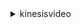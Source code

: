 <details><summary>kinesisvideo</summary><blockquote>

- **<details><summary>create-signaling-channel</summary><blockquote>**

  * --channel-name
  * --channel-type
  * --single-master-configuration
  * --tags
  * --cli-input-json
  * --cli-input-yaml
  * --generate-cli-skeleton


- **<details><summary>create-stream</summary><blockquote>**

  * --device-name
  * --stream-name
  * --media-type
  * --kms-key-id
  * --data-retention-in-hours
  * --tags
  * --cli-input-json
  * --cli-input-yaml
  * --generate-cli-skeleton


- **<details><summary>delete-signaling-channel</summary><blockquote>**

  * --channel-arn
  * --current-version
  * --cli-input-json
  * --cli-input-yaml
  * --generate-cli-skeleton


- **<details><summary>delete-stream</summary><blockquote>**

  * --stream-arn
  * --current-version
  * --cli-input-json
  * --cli-input-yaml
  * --generate-cli-skeleton


- **<details><summary>describe-signaling-channel</summary><blockquote>**

  * --channel-name
  * --channel-arn
  * --cli-input-json
  * --cli-input-yaml
  * --generate-cli-skeleton


- **<details><summary>describe-stream</summary><blockquote>**

  * --stream-name
  * --stream-arn
  * --cli-input-json
  * --cli-input-yaml
  * --generate-cli-skeleton


- **<details><summary>get-data-endpoint</summary><blockquote>**

  * --stream-name
  * --stream-arn
  * --api-name
  * --cli-input-json
  * --cli-input-yaml
  * --generate-cli-skeleton


- **<details><summary>get-signaling-channel-endpoint</summary><blockquote>**

  * --channel-arn
  * --single-master-channel-endpoint-configuration
  * --cli-input-json
  * --cli-input-yaml
  * --generate-cli-skeleton


- **<details><summary>help</summary><blockquote>**

  * 


- **<details><summary>list-signaling-channels</summary><blockquote>**

  * --channel-name-condition
  * --cli-input-json
  * --cli-input-yaml
  * --starting-token
  * --page-size
  * --max-items
  * --generate-cli-skeleton


- **<details><summary>list-streams</summary><blockquote>**

  * --stream-name-condition
  * --cli-input-json
  * --cli-input-yaml
  * --starting-token
  * --page-size
  * --max-items
  * --generate-cli-skeleton


- **<details><summary>list-tags-for-resource</summary><blockquote>**

  * --next-token
  * --resource-arn
  * --cli-input-json
  * --cli-input-yaml
  * --generate-cli-skeleton


- **<details><summary>list-tags-for-stream</summary><blockquote>**

  * --next-token
  * --stream-arn
  * --stream-name
  * --cli-input-json
  * --cli-input-yaml
  * --generate-cli-skeleton


- **<details><summary>tag-resource</summary><blockquote>**

  * --resource-arn
  * --tags
  * --cli-input-json
  * --cli-input-yaml
  * --generate-cli-skeleton


- **<details><summary>tag-stream</summary><blockquote>**

  * --stream-arn
  * --stream-name
  * --tags
  * --cli-input-json
  * --cli-input-yaml
  * --generate-cli-skeleton


- **<details><summary>untag-resource</summary><blockquote>**

  * --resource-arn
  * --tag-key-list
  * --cli-input-json
  * --cli-input-yaml
  * --generate-cli-skeleton


- **<details><summary>untag-stream</summary><blockquote>**

  * --stream-arn
  * --stream-name
  * --tag-key-list
  * --cli-input-json
  * --cli-input-yaml
  * --generate-cli-skeleton


- **<details><summary>update-data-retention</summary><blockquote>**

  * --stream-name
  * --stream-arn
  * --current-version
  * --operation
  * --data-retention-change-in-hours
  * --cli-input-json
  * --cli-input-yaml
  * --generate-cli-skeleton


- **<details><summary>update-signaling-channel</summary><blockquote>**

  * --channel-arn
  * --current-version
  * --single-master-configuration
  * --cli-input-json
  * --cli-input-yaml
  * --generate-cli-skeleton


- **<details><summary>update-stream</summary><blockquote>**

  * --stream-name
  * --stream-arn
  * --current-version
  * --device-name
  * --media-type
  * --cli-input-json
  * --cli-input-yaml
  * --generate-cli-skeleton


</blockquote></details>
</blockquote></details>
</blockquote></details>
</blockquote></details>
</blockquote></details>
</blockquote></details>
</blockquote></details>
</blockquote></details>
</blockquote></details>
</blockquote></details>
</blockquote></details>
</blockquote></details>
</blockquote></details>
</blockquote></details>
</blockquote></details>
</blockquote></details>
</blockquote></details>
</blockquote></details>
</blockquote></details>
</blockquote></details>
</blockquote></details>
